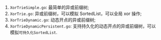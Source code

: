 1. `XorTrieSimple.go`: 最简单的异或前缀树;
2. `XorTrie.go`: 异或前缀树，可以模拟 SortedList，可以全局 xor 操作;
3. `XorTrieDynamic.go`: 动态开点的异或前缀树;
4. `XorTrieDynamicPersistent.go`: 支持持久化的动态开点的异或前缀树，可以模拟`可持久化SortedList`.
